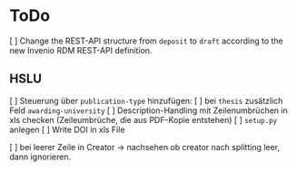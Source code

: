 # ToDo

[ ] Change the REST-API structure from `deposit` to `draft` according to the new Invenio RDM REST-API definition.

## HSLU

[ ] Steuerung über `publication-type` hinzufügen:
  [ ] bei `thesis` zusätzlich Feld `awarding-university`
[ ] Description-Handling mit Zeilenumbrüchen in xls checken (Zeileumbrüche, die aus PDF-Kopie entstehen)
[ ] `setup.py` anlegen
[ ] Write DOI in xls File

[ ] bei leerer Zeile in Creator -> nachsehen ob creator nach splitting leer, dann ignorieren.
